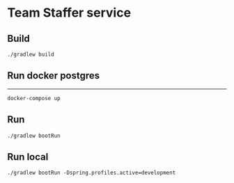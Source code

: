 Team Staffer service
===============================

Build
-----
```
./gradlew build
```

Run docker postgres
---
---
```
docker-compose up
```

Run
---
```
./gradlew bootRun
```

Run local
---

```
./gradlew bootRun -Dspring.profiles.active=development
```